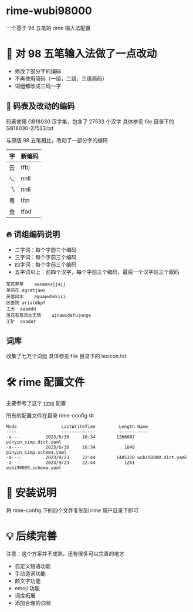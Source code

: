 # rime-wubi98000

一个基于 98 五笔的 rime 输入法配置

# 📖 对 98 五笔输入法做了一点改动

- 修改了部分字的编码
- 不再使用简码（一级，二级，三级简码）
- 词组都改成三码一字

## 🌟 码表及改动的编码

码表使用 GB18030 汉字集，包含了 27533 个汉字
具体参见 file 目录下的 GB18030-27533.txt

与原版 98 五笔相比，改动了一部分字的编码

| 字 | 新编码 |
| --- | --- |
| 缶 | tfbj |
| 乀 | nnll |
| 乁 | nnll |
| 粵 | tltn |
| 垂 | tfad |

## 🔥 词组编码说明

- 二字词：每个字前三个编码
- 三字词：每个字前三个编码
- 四字词：每个字前三个编码
- 五字词以上：前四个汉字，每个字前三个编码，最后一个汉字前三个綟码

```
花花草草	awxawxajjajj
茉莉花	agsatjawx
芙蓉出水	aguapwbmkiii
区医院	ariatdbpf
工大	aaaddd
落花有意流水无情	aitawxdefujnnge
工矿	aaadot
```

## 词库

收集了七万个词组
具体参见 file 目录下的 lexicon.txt


# 🛠️ rime 配置文件

主要参考了这个 [rime](https://github.com/arzyu/rime-wubi98) 配置

所有的配置文件在目录 rime-config 中

```
Mode                 LastWriteTime         Length Name
----                 -------------         ------ ----
-a----         2023/8/30     16:34        1266087 pinyin_simp.dict.yaml
-a----         2023/8/30     16:34           1840 pinyin_simp.schema.yaml
-a----         2023/9/23     22:44        1485310 wubi98000.dict.yaml
-a----         2023/9/23     22:44           1261 wubi98000.schema.yaml
```

# 🚀 安装说明

将 rime-config 下的四个文件复制到 rime 用户目录下即可

# 💡 后续完善

注意：这个方案并不成熟，还有很多可以完善的地方

- 自定义短语功能
- 手动造词功能
- 颜文字功能
- emoji 功能
- 词库拓展
- 添加合理的词频
